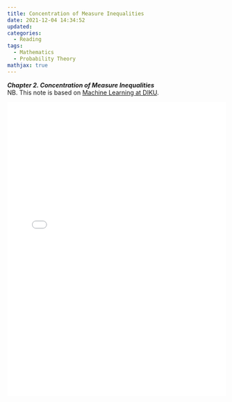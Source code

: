 ```yaml
---
title: Concentration of Measure Inequalities
date: 2021-12-04 14:34:52
updated: 
categories:
  - Reading
tags:
  - Mathematics
  - Probability Theory
mathjax: true
---
```


<!--
post_link
phd/2020-04-12-Hexo-Troubles.md
phd/2021-01-02-Hexo-Problems.md

Configure, (Configurate,) Configuration
Declaimer:
  - Machine Learning
-->


***Chapter 2. Concentration of Measure Inequalities***  
NB. This note is based on [Machine Learning at DIKU](https://sites.google.com/diku.edu/machine-learning-courses/ml).


<!--more-->


<embed src="/pdf/concentration.pdf" type="application/pdf" width="100%" height="677px"></embed>


<!--
worked locally!

<iframe src="/pdf/concentration.pdf" type="application/pdf" width="100%" height="677px"></iframe>
-->

<!--
doesn't work

<embed></embed>
<embed>

data="/pdf/concentration.pdf" type="application/pdf" width="100%" height="677px">
-->


